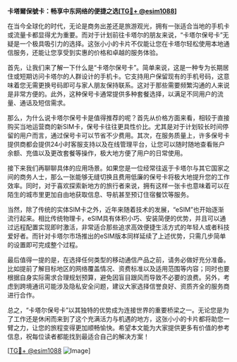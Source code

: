 **卡塔爾保號卡：畅享中东网络的便捷之选[[TG💪+ @esim1088](https://t.me/s/esim1088)]**

在当今全球化的时代，无论是商务出差还是旅游观光，拥有一张适合当地的手机卡或流量卡都显得尤为重要。而对于计划前往卡塔尔的朋友来说，“卡塔尔保号卡”无疑是一个极具吸引力的选择。这张小小的卡片不仅能让您在卡塔尔轻松使用本地通信服务，还能让您享受到实惠的价格和卓越的服务体验。

首先，让我们来了解一下什么是“卡塔尔保号卡”。简单来说，这是一种专为长期居住或短期访问卡塔尔的人群设计的手机卡。它支持用户保留现有的手机号码，这意味着您无需更换号码即可与家人朋友保持联系。这对于那些需要频繁沟通的人来说是非常方便的。此外，这种保号卡通常提供多种套餐选择，以满足不同用户的流量、通话及短信需求。

那么，为什么说卡塔尔保号卡是值得推荐的呢？首先从价格方面来看，相较于直接购买当地运营商的新SIM卡，保号卡往往更具性价比。尤其是对于计划较长时间停留的用户而言，通过保号卡可以节省不少费用。其次，在服务质量上，许多保号卡提供商都会提供24小时客服支持以及在线管理平台，让您可以随时随地查看账户余额、充值以及更改套餐等操作，极大地方便了用户的日常使用。

接下来我们再聊聊具体的应用场景。如果您是一位经常往返于卡塔尔与其它国家之间的商务人士，那么一张能够无缝切换且费用低廉的保号卡将极大地提升您的工作效率。同时，对于喜欢探索新地方的旅行者来说，拥有这样一张卡也意味着可以在陌生的城市里更加自由地获取信息、导航甚至预订住宿餐饮等服务。

当然，除了传统的实体SIM卡之外，近年来随着技术的发展，“eSIM”也开始逐渐流行起来。相比传统物理卡，eSIM具有体积小巧、安装简便的优势，并且可以通过远程配置实现即时激活，非常适合那些追求高效便捷生活方式的年轻人或者科技爱好者。而针对卡塔尔市场推出的eSIM版本同样延续了上述优势，只需几步简单的设置即可完成整个过程。

最后值得一提的是，在选择任何类型的移动通信产品之前，请务必做好充分准备。比如提前了解目标地区的网络覆盖情况、资费标准以及适用范围等内容；同时也要根据自身实际需求合理规划预算，避免因盲目跟风而导致不必要的浪费。另外，考虑到跨境通讯可能涉及隐私安全问题，建议大家选择信誉良好、资质齐全的服务商进行合作。

总之，“卡塔尔保号卡”以其独特的优势成为连接世界的重要桥梁之一。无论您是为了工作还是休闲而来到了这个充满活力与机遇的地方，这张小小的卡片都将助您一臂之力，让您的旅程变得更加顺畅愉快。希望本文能为大家提供更多有价值的参考信息，祝每位读者都能找到最适合自己的解决方案！

[[TG💪+ @esim1088](https://t.me/s/esim1088) ![Image](https://i.postimg.cc/4NQfJmqS/Snipaste-2025-05-13-00-14-12.png)]